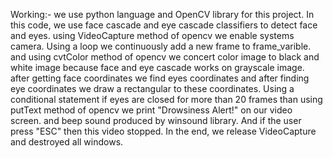Working:-
we use python language and OpenCV library for this project. In this code, we use face cascade and eye cascade classifiers to detect face and eyes. using VideoCapture method of opencv we enable systems camera. Using a loop we continuously add a new frame to frame_varible. and using cvtColor method of opencv we concert color image to black and white image because face and eye cascade works on grayscale image. after getting face coordinates we find eyes coordinates and after finding eye coordinates we draw a rectangular to these coordinates. Using a conditional statement if eyes are closed for more than 20 frames than using putText method of opencv we print "Drowsiness Alert!" on our video screen. and beep sound produced by winsound library. And if the user press "ESC" then this video stopped. In the end, we release VideoCapture and destroyed all windows.
